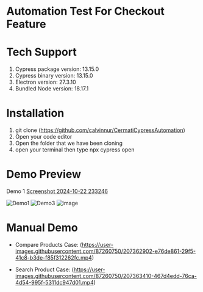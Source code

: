 # Automation Test For Checkout Feature

# Tech Support
1. Cypress package version: 13.15.0
2. Cypress binary version: 13.15.0
3. Electron version: 27.3.10
4. Bundled Node version: 18.17.1


# Installation
1.  git clone (https://github.com/calvinnur/CermatiCypressAutomation)
2.  Open your code editor
3.  Open the folder that we have been cloning 
4.  open your terminal then type npx cypress open



# Demo Preview
Demo 1
[Screenshot 2024-10-22 233246](https://github.com/user-attachments/assets/9c79c331-ec23-4358-867e-abb825a3ef1d)



![Demo1]()
![Demo3]()
![image]()

# Manual Demo
- Compare Products Case:
(https://user-images.githubusercontent.com/87260750/207362902-e76de861-29f5-41c8-b3de-f85f312262fc.mp4)

- Search Product Case:
(https://user-images.githubusercontent.com/87260750/207363410-467d4edd-76ca-4d54-995f-5311dc947d01.mp4)

